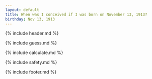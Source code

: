 ```yaml
---
layout: default
title: When was I conceived if I was born on November 13, 1913?
birthday: Nov 13, 1913
---
```


{% include header.md %}

{% include guess.md %}

{% include calculate.md %}

{% include safety.md %}

{% include footer.md %}



